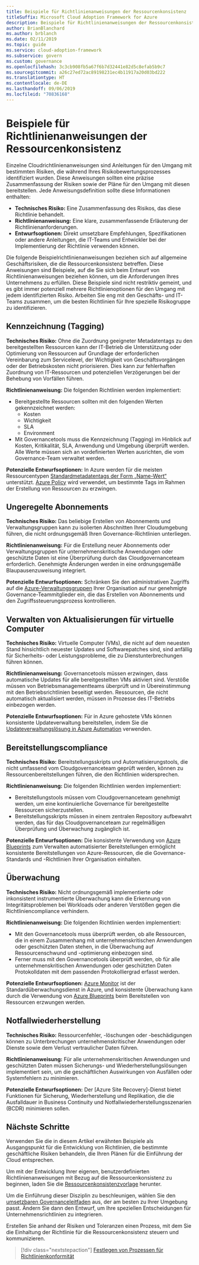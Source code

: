```yaml
---
title: Beispiele für Richtlinienanweisungen der Ressourcenkonsistenz
titleSuffix: Microsoft Cloud Adoption Framework for Azure
description: Beispiele für Richtlinienanweisungen der Ressourcenkonsistenz
author: BrianBlanchard
ms.author: brblanch
ms.date: 02/11/2019
ms.topic: guide
ms.service: cloud-adoption-framework
ms.subservice: govern
ms.custom: governance
ms.openlocfilehash: 3c3cb908fb5a67f6b7d32441e82d5c8efab5b9c7
ms.sourcegitcommit: a26c27ed72ac89198231ec4b11917a20d03bd222
ms.translationtype: HT
ms.contentlocale: de-DE
ms.lasthandoff: 09/06/2019
ms.locfileid: "70836168"
---
```

# <a name="resource-consistency-sample-policy-statements"></a>Beispiele für Richtlinienanweisungen der Ressourcenkonsistenz

Einzelne Cloudrichtlinienanweisungen sind Anleitungen für den Umgang mit bestimmten Risiken, die während Ihres Risikobewertungsprozesses identifiziert wurden. Diese Anweisungen sollten eine präzise Zusammenfassung der Risiken sowie der Pläne für den Umgang mit diesen bereitstellen. Jede Anweisungsdefinition sollte diese Informationen enthalten:

- **Technisches Risiko:** Eine Zusammenfassung des Risikos, das diese Richtlinie behandelt.
- **Richtlinienanweisung:** Eine klare, zusammenfassende Erläuterung der Richtlinienanforderungen.
- **Entwurfsoptionen:** Direkt umsetzbare Empfehlungen, Spezifikationen oder andere Anleitungen, die IT-Teams und Entwickler bei der Implementierung der Richtlinie verwenden können.

Die folgende Beispielrichtlinienanweisungen beziehen sich auf allgemeine Geschäftsrisiken, die die Ressourcenkonsistenz betreffen. Diese Anweisungen sind Beispiele, auf die Sie sich beim Entwurf von Richtlinienanweisungen beziehen können, um die Anforderungen Ihres Unternehmens zu erfüllen. Diese Beispiele sind nicht restriktiv gemeint, und es gibt immer potenziell mehrere Richtlinienoptionen für den Umgang mit jedem identifizierten Risiko. Arbeiten Sie eng mit den Geschäfts- und IT-Teams zusammen, um die besten Richtlinien für Ihre spezielle Risikogruppe zu identifizieren.

## <a name="tagging"></a>Kennzeichnung (Tagging)

**Technisches Risiko:** Ohne die Zuordnung geeigneter Metadatentags zu den bereitgestellten Ressourcen kann der IT-Betrieb die Unterstützung oder Optimierung von Ressourcen auf Grundlage der erforderlichen Vereinbarung zum Servicelevel, der Wichtigkeit von Geschäftsvorgängen oder der Betriebskosten nicht priorisieren. Dies kann zur fehlerhaften Zuordnung von IT-Ressourcen und potenziellen Verzögerungen bei der Behebung von Vorfällen führen.

**Richtlinienanweisung:** Die folgenden Richtlinien werden implementiert:

- Bereitgestellte Ressourcen sollten mit den folgenden Werten gekennzeichnet werden:
  - Kosten
  - Wichtigkeit
  - SLA
  - Environment
- Mit Governancetools muss die Kennzeichnung (Tagging) im Hinblick auf Kosten, Kritikalität, SLA, Anwendung und Umgebung überprüft werden. Alle Werte müssen sich an vordefinierten Werten ausrichten, die vom Governance-Team verwaltet werden.

**Potenzielle Entwurfsoptionen:** In Azure werden für die meisten Ressourcentypen [Standardmetadatentags der Form „Name-Wert“](/azure/azure-resource-manager/resource-group-using-tags) unterstützt. [Azure Policy](/azure/governance/policy/overview) wird verwendet, um bestimmte Tags im Rahmen der Erstellung von Ressourcen zu erzwingen.

## <a name="ungoverned-subscriptions"></a>Ungeregelte Abonnements

**Technisches Risiko:** Das beliebige Erstellen von Abonnements und Verwaltungsgruppen kann zu isolierten Abschnitten Ihrer Cloudumgebung führen, die nicht ordnungsgemäß Ihren Governance-Richtlinien unterliegen.

**Richtlinienanweisung:** Für die Erstellung neuer Abonnements oder Verwaltungsgruppen für unternehmenskritische Anwendungen oder geschützte Daten ist eine Überprüfung durch das Cloudgovernanceteam erforderlich. Genehmigte Änderungen werden in eine ordnungsgemäße Blaupausenzuweisung integriert.

**Potenzielle Entwurfsoptionen:** Schränken Sie den administrativen Zugriffs auf die [Azure-Verwaltungsgruppen](/azure/governance/management-groups) Ihrer Organisation auf nur genehmigte Governance-Teammitglieder ein, die das Erstellen von Abonnements und den Zugriffssteuerungsprozess kontrollieren.

## <a name="manage-updates-to-virtual-machines"></a>Verwalten von Aktualisierungen für virtuelle Computer

**Technisches Risiko:** Virtuelle Computer (VMs), die nicht auf dem neuesten Stand hinsichtlich neuester Updates und Softwarepatches sind, sind anfällig für Sicherheits- oder Leistungsprobleme, die zu Dienstunterbrechungen führen können.

**Richtlinienanweisung:** Governancetools müssen erzwingen, dass automatische Updates für alle bereitgestellten VMs aktiviert sind. Verstöße müssen von Betriebsmanagementteams überprüft und in Übereinstimmung mit den Betriebsrichtlinien beseitigt werden. Ressourcen, die nicht automatisch aktualisiert werden, müssen in Prozesse des IT-Betriebs einbezogen werden.

**Potenzielle Entwurfsoptionen:** Für in Azure gehostete VMs können konsistente Updateverwaltung bereitstellen, indem Sie die [Updateverwaltungslösung in Azure Automation](/azure/automation/automation-update-management) verwenden.

## <a name="deployment-compliance"></a>Bereitstellungscompliance

**Technisches Risiko:** Bereitstellungsskripts und Automatisierungstools, die nicht umfassend vom Cloudgovernanceteam geprüft werden, können zu Ressourcenbereitstellungen führen, die den Richtlinien widersprechen.

**Richtlinienanweisung:** Die folgenden Richtlinien werden implementiert:

- Bereitstellungstools müssen vom Cloudgovernanceteam genehmigt werden, um eine kontinuierliche Governance für bereitgestellte Ressourcen sicherzustellen.
- Bereitstellungsskripts müssen in einem zentralen Repository aufbewahrt werden, das für das Cloudgovernanceteam zur regelmäßigen Überprüfung und Überwachung zugänglich ist.

**Potenzielle Entwurfsoptionen:** Die konsistente Verwendung von [Azure Blueprints](/azure/governance/blueprints) zum Verwalten automatisierter Bereitstellungen ermöglicht konsistente Bereitstellungen von Azure-Ressourcen, die die Governance-Standards und -Richtlinien Ihrer Organisation einhalten.

## <a name="monitoring"></a>Überwachung

**Technisches Risiko:** Nicht ordnungsgemäß implementierte oder inkonsistent instrumentierte Überwachung kann die Erkennung von Integritätsproblemen bei Workloads oder anderen Verstößen gegen die Richtliniencompliance verhindern.

**Richtlinienanweisung:** Die folgenden Richtlinien werden implementiert:

- Mit den Governancetools muss überprüft werden, ob alle Ressourcen, die in einem Zusammenhang mit unternehmenskritischen Anwendungen oder geschützten Daten stehen, in die Überwachung auf Ressourcenschwund und -optimierung einbezogen sind.
- Ferner muss mit den Governancetools überprüft werden, ob für alle unternehmenskritischen Anwendungen oder geschützten Daten Protokolldaten mit dem passenden Protokolliergrad erfasst werden.

**Potenzielle Entwurfsoptionen:** [Azure Monitor](/azure/azure-monitor/overview) ist der Standardüberwachungsdienst in Azure, und konsistente Überwachung kann durch die Verwendung von [Azure Blueprints](/azure/governance/blueprints) beim Bereitstellen von Ressourcen erzwungen werden.

## <a name="disaster-recovery"></a>Notfallwiederherstellung

**Technisches Risiko:** Ressourcenfehler, -löschungen oder -beschädigungen können zu Unterbrechungen unternehmenskritischer Anwendungen oder Dienste sowie dem Verlust vertraulicher Daten führen.

**Richtlinienanweisung:** Für alle unternehmenskritischen Anwendungen und geschützten Daten müssen Sicherungs- und Wiederherstellungslösungen implementiert sein, um die geschäftlichen Auswirkungen von Ausfällen oder Systemfehlern zu minimieren.

**Potenzielle Entwurfsoptionen:** Der [Azure Site Recovery]-Dienst bietet Funktionen für Sicherung, Wiederherstellung und Replikation, die die Ausfalldauer in Business Continuity und Notfallwiederherstellungsszenarien (BCDR) minimieren sollen.

## <a name="next-steps"></a>Nächste Schritte

Verwenden Sie die in diesem Artikel erwähnten Beispiele als Ausgangspunkt für die Entwicklung von Richtlinien, die bestimmte geschäftliche Risiken behandeln, die Ihren Plänen für die Einführung der Cloud entsprechen.

Um mit der Entwicklung Ihrer eigenen, benutzerdefinierten Richtlinienanweisungen mit Bezug auf die Ressourcenkonsistenz zu beginnen, laden Sie die [Ressourcenkonsistenzvorlage](./template.md) herunter.

Um die Einführung dieser Disziplin zu beschleunigen, wählen Sie den [umsetzbaren Governanceleitfaden](../journeys/index.md) aus, der am besten zu Ihrer Umgebung passt. Ändern Sie dann den Entwurf, um Ihre speziellen Entscheidungen für Unternehmensrichtlinien zu integrieren.

Erstellen Sie anhand der Risiken und Toleranzen einen Prozess, mit dem Sie die Einhaltung der Richtlinie für die Ressourcenkonsistenz steuern und kommunizieren.

> [!div class="nextstepaction"]
> [Festlegen von Prozessen für Richtlinienkonformität](./compliance-processes.md)
